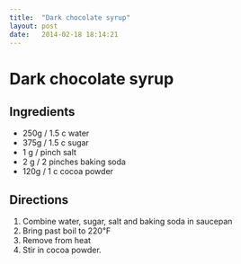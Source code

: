 ```yaml
---
title:  "Dark chocolate syrup"
layout: post
date:   2014-02-18 18:14:21
---
```


Dark chocolate syrup
====================

Ingredients
-----------
* 250g / 1.5 c water
* 375g / 1.5 c sugar
* 1 g / pinch salt
* 2 g / 2 pinches baking soda
* 120g / 1 c cocoa powder

Directions
----------
1. Combine water, sugar, salt and baking soda in saucepan 
2. Bring past boil to 220℉
3. Remove from heat 
4. Stir in cocoa powder.